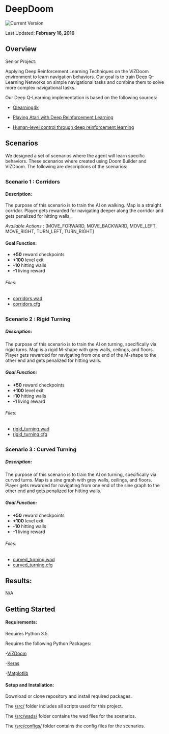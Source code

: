 # DeepDoom
![Current Version](https://img.shields.io/badge/version-0.0.2-red.svg)

Last Updated: **February 16, 2016**

## Overview
Senior Project:

Applying Deep Reinforcement Learning Techniques on the ViZDoom environment to learn
navigation behaviors. Our goal is to train Deep Q-Learning Networks on simple navigational
tasks and combine them to solve more complex navigational tasks.

Our Deep Q-Learning implementation is based on the following sources:

- [Qlearning4k](https://github.com/farizrahman4u/qlearning4k)

- [Playing Atari with Deep Reinforcement Learning](https://www.cs.toronto.edu/~vmnih/docs/dqn.pdf)

- [Human-level control through deep reinforcement learning](http://www.nature.com/nature/journal/v518/n7540/full/nature14236.html)

## Scenarios

We designed a set of scenarios where the agent will learn specific behaviors. These
scenarios where created using Doom Builder and ViZDoom. The following are descriptions of
the scenarios:

##  

### Scenario 1 : Corridors

#### Description:
The purpose of this scenario is to train the AI on walking. Map is a straight corridor. Player gets rewarded for navigating deeper along the corridor and gets penalized for hitting walls.

*Available Actions* : [MOVE_FORWARD, MOVE_BACKWARD, MOVE_LEFT, MOVE_RIGHT, TURN_LEFT, TURN_RIGHT]

#### Goal Function:

- **+50** reward checkpoints
- **+100** level exit
- **-10** hitting walls
- **-1** living reward

###### Files:
- [corridors.wad](src/wads/corridors.wad)
- [corridors.cfg](src/configs/corridors.cfg)

##  

### Scenario 2 : Rigid Turning

##### Description:
The purpose of this scenario is to train the AI on turning, specifically via rigid turns. Map is a rigid M-shape with grey walls, ceilings, and floors. Player gets rewarded for navigating from one end of the M-shape to the other end and gets penalized for hitting walls.

##### Goal Function:

- **+50** reward checkpoints
- **+100** level exit
- **-10** hitting walls
- **-1** living reward

###### Files:
- [rigid_turning.wad](src/wads/rigid_turning.wad)
- [rigid_turning.cfg](src/configs/rigid_turning.cfg)

##  

### Scenario 3 : Curved Turning

##### Description:
The purpose of this scenario is to train the AI on turning, specifically via curved turns. Map is a sine graph with grey walls, ceilings, and floors. Player gets rewarded for navigating from one end of the sine graph to the other end and gets penalized for hitting walls.

##### Goal Function:

- **+50** reward checkpoints
- **+100** level exit
- **-10** hitting walls
- **-1** living reward

###### Files:
- [curved_turning.wad](src/wads/curved_turning.wad)
- [curved_turning.cfg](src/configs/curved_turning.cfg)

## Results:

N/A

## Getting Started

#### Requirements:

Requires Python 3.5.

Requires the following Python Packages:

-[ViZDoom](https://github.com/Marqt/ViZDoom)

-[Keras](https://github.com/fchollet/keras)

-[Matplotlib](http://matplotlib.org/)

#### Setup and Installation:

Download or clone repository and install required packages.

The [/src/](src) folder includes all scripts used for this project.

The [/src/wads/](src/wads) folder contains the wad files for the scenarios.

The [/src/configs/](src/configs) folder contains the config files for the scenarios.
